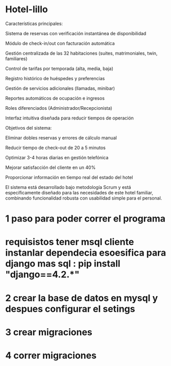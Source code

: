 # Hotel-lillo
Características principales:

Sistema de reservas con verificación instantánea de disponibilidad

Módulo de check-in/out con facturación automática

Gestión centralizada de las 32 habitaciones (suites, matrimoniales, twin, familiares)

Control de tarifas por temporada (alta, media, baja)

Registro histórico de huéspedes y preferencias

Gestión de servicios adicionales (llamadas, minibar)

Reportes automáticos de ocupación e ingresos

Roles diferenciados (Administrador/Recepcionista)

Interfaz intuitiva diseñada para reducir tiempos de operación

Objetivos del sistema:

Eliminar dobles reservas y errores de cálculo manual

Reducir tiempo de check-out de 20 a 5 minutos

Optimizar 3-4 horas diarias en gestión telefónica

Mejorar satisfacción del cliente en un 40%

Proporcionar información en tiempo real del estado del hotel

El sistema está desarrollado bajo metodología Scrum y está específicamente diseñado para las necesidades de este hotel familiar, combinando funcionalidad robusta con usabilidad simple para el personal.


# 1 paso para poder correr el programa 
# requisistos tener msql cliente instanlar dependecia esoesifica para django mas sql : pip install "django==4.2.*"
# 2 crear la base de datos en mysql y despues configurar el setings 
# 3 crear migraciones
# 4 correr migraciones